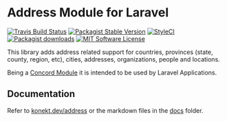 # Address Module for Laravel

[![Travis Build Status](https://img.shields.io/travis/com/artkonekt/address.svg?style=flat-square)](https://app.travis-ci.com/github/artkonekt/address/builds)
[![Packagist Stable Version](https://img.shields.io/packagist/v/konekt/address.svg?style=flat-square&label=stable)](https://packagist.org/packages/konekt/address)
[![StyleCI](https://styleci.io/repos/74651867/shield?branch=master)](https://styleci.io/repos/74651867)
[![Packagist downloads](https://img.shields.io/packagist/dt/konekt/address.svg?style=flat-square)](https://packagist.org/packages/konekt/address)
[![MIT Software License](https://img.shields.io/badge/license-MIT-blue.svg?style=flat-square)](LICENSE)

This library adds address related support for countries, provinces (state, county, region, etc), cities, addresses, organizations, people and locations.

Being a [Concord Module](https://konekt.dev/concord/1.9/modules) it is intended to be used by Laravel Applications.

## Documentation

Refer to [konekt.dev/address](https://konekt.dev/address) or the markdown files in the [docs](docs/) folder.
